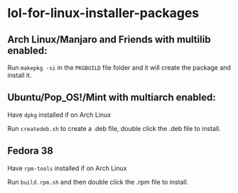 # lol-for-linux-installer-packages

## Arch Linux/Manjaro and Friends with multilib enabled:
Run `makepkg -si` in the `PKGBUILD` file folder and it will create the package and install it.

## Ubuntu/Pop_OS!/Mint with multiarch enabled:
Have `dpkg` installed if on Arch Linux

Run `createdeb.sh` to create a .deb file, double click the .deb file to install.

## Fedora 38
Have `rpm-tools` installed if on Arch Linux

Run `build.rpm.sh` and then double click the .rpm file to install.
